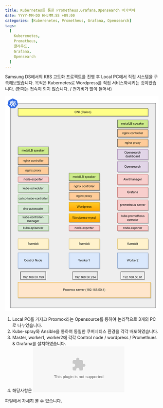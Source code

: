 ```yaml
---
title: Kubernetes를 통한 Prometheus,Grafana,Opensearch 아키텍쳐
date: YYYY-MM-DD HH:MM:SS +09:00
categories: [Kuberenetes, Prometheus, Grafana, Opensearch]
tags:
  [
    Kuberenetes,
    Prometheus,
    클라우드,
    Grafana,
    Opensearch
  ]
---
```


Samsung DS에서의 K8S 고도화 프로젝트를 진행 후 Local PC에서 직접 시스템을 구축해보았습니다.
목적은 Kubernetes로 Wordpress를 직접 서비스화시키는 것이었습니다. (현재는 접속이 되지 않습니다. / 전기비가 많이 들어서)

![k8s architecture](https://github.com/Sosimina/sosimina.github.io/blob/main/k8s_architecture.png)


1. Local PC를 가지고 Proxmox라는 Opensource를 통하여 논리적으로 3개의 PC로 나누었습니다.
2. Kube-spray와 Ansible을 통하여 동일한 쿠버네티스 환경을 각각 배포하였습니다.
3. Master, worker1, worker2에 각각 Control node / wordpress / Promethues & Grafana를 설치하였습니다.
4. 해당사항은 
![k8s 링크](./https://github.com/Sosimina/k8s_local/blob/main/K8s_Project/Kubernetes_local_sangwon.docx)

파일에서 자세히 볼 수 있습니다.

